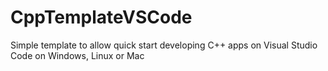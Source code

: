 # CppTemplateVSCode
Simple template to allow quick start developing C++ apps on Visual Studio Code on Windows, Linux or Mac
